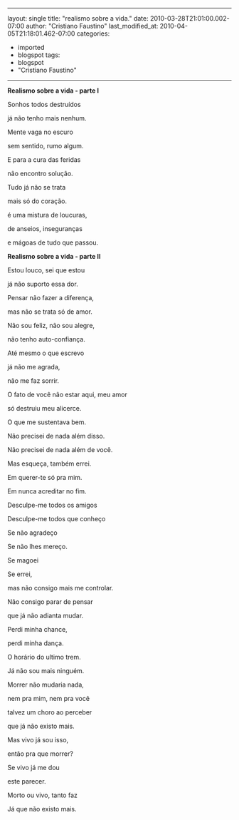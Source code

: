 
---
layout: single
title: "realismo sobre a vida."
date: 2010-03-28T21:01:00.002-07:00
author: "Cristiano Faustino"
last_modified_at: 2010-04-05T21:18:01.462-07:00
categories:
  - imported
  - blogspot
tags:
  - blogspot
  - "Cristiano Faustino"
---

**Realismo sobre a vida - parte I**



Sonhos todos destruídos

já não tenho mais nenhum.

Mente vaga no escuro

sem sentido, rumo algum.



E para a cura das feridas

não encontro solução.

Tudo já não se trata

mais só do coração.



é uma mistura de loucuras,

de anseios, inseguranças

e mágoas de tudo que passou.





**Realismo sobre a vida - parte II**



Estou louco, sei que estou

já não suporto essa dor.

Pensar não fazer a diferença,

mas não se trata só de amor.



Não sou feliz, não sou alegre,

não tenho auto-confiança.

Até mesmo o que escrevo

já não me agrada,

não me faz sorrir.



O fato de você não estar aqui, meu amor

só destruiu meu alicerce.

O que me sustentava bem.

Não precisei de nada além disso.

Não precisei de nada além de você.



Mas esqueça, também errei.

Em querer-te só pra mim.

Em nunca acreditar no fim.



Desculpe-me todos os amigos

Desculpe-me todos que conheço

Se não agradeço

Se não lhes mereço.

Se magoei

Se errei, 

mas não consigo mais me controlar.



Não consigo parar de pensar

que já não adianta mudar.

Perdi minha chance,

perdi minha dança.

O horário do ultimo trem.

Já não sou mais ninguém.



Morrer não mudaria nada,

nem pra mim, nem pra você

talvez um choro ao perceber

que já não existo mais.

Mas vivo já sou isso,

então pra que morrer?

Se vivo já me dou 

este parecer.



Morto ou vivo, tanto faz

Já que não existo mais.
